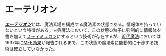 # エーテリオン
[***エーテリオン***](.)とは、魔法素場を構成する魔法素の状態である。情報体を持っていないという特徴がある。古典魔法において、この状態の粒子に強制的に情報体を書き加えて[スティミュロン](stimulon.md)にするという技術が存在するが、[近代魔法](modern-magicology.md)においては1937年に[MFE効果](magionic-field-excitation.md)が報告されるまで、この状態の魔法素に能動的に干渉する技術は確立していなかった。
